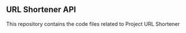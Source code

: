 <h2>URL Shortener API</h2>
<p>This repository contains the code files related to Project URL Shortener<p>